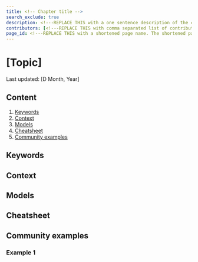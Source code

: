 ```yaml
---
title: <!-- Chapter title -->
search_exclude: true
description: <!---REPLACE THIS with a one sentence description of the chapter--->
contributors: [<!---REPLACE THIS with comma separated list of contributors--->]
page_id: <!---REPLACE THIS with a shortened page name. The shortened page name should be in lowercase and separated by underscore(s) if needed. For example, page_id of Community building will be community_building -->
---
```


# [Topic]
Last updated: [D Month, Year]

<!-- should contain: relevance/important in generic sense + what do you get out of the chapter - max 6 sentences  -->

## Content
1. [Keywords](#keywords)
2. [Context](#context)
3. [Models](#models)
4. [Cheatsheet](#cheatsheet)
5. [Community examples](#community-examples)

## Keywords
<!-- keywords separated by commas -->

## Context
<!-- part 1 - background - what do you need to know to read the info below - history, recent developments -->
<!-- part 2- extra info/deepdive on importance/relevance, impact for broader society -  how does what you learn here impact your work as data steward  -->

## Models
<!-- What should go here: Successfully established/well-used and applied, published examples, like an article - criteria: should be practically applicable so we can make it into thingies in the cheatsheet -->
<!-- What should we do with it, in the text: Explain theory, goal behind and practical step/how applied models - max 10 sentences with links and clear substructure/header -->
<!-- Structure idea:
  Model 1 title
  Foundations
  Goal
  Practical application
If possible: graphical representation - RDMkit tool assemblies example to structure -->


## Cheatsheet
<!-- Pointers for writing this section: 
* The cheatsheet section should contain tips, tricks, do’s and dont’s
* Aim is to help readers apply the topic and models in their context
* Level of granularity: very generic, with applying the steps of the models, if possible with links [more granularity can be found in next section of best practices]
* Example for this chapter: The cheatsheet should focus on general categories like meeting preparation, clear structure, etc. Tips will be applied, and links to community or best practices like agenda, rotating chairs, meeting notes etc. will be added in the best practices section
* Add external links for each tip. Loosely, but if a tip aligns with a specific model or step, make the connection. Links should reference higher-level models or steps, not specific community or best practices, which will be covered in the next section. -->

## Community examples

### Example 1

